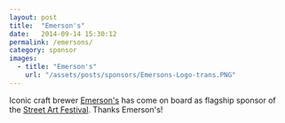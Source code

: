 ```yaml
---
layout: post
title:  "Emerson's"
date:   2014-09-14 15:30:12
permalink: /emersons/
category: sponsor
images: 
  - title: "Emerson's"
    url: "/assets/posts/sponsors/Emersons-Logo-trans.PNG"
---
```


Iconic craft brewer [Emerson's](http://www.emersons.co.nz) has come on board as flagship sponsor of the [Street Art Festival](/streetartfest/). Thanks Emerson's!

